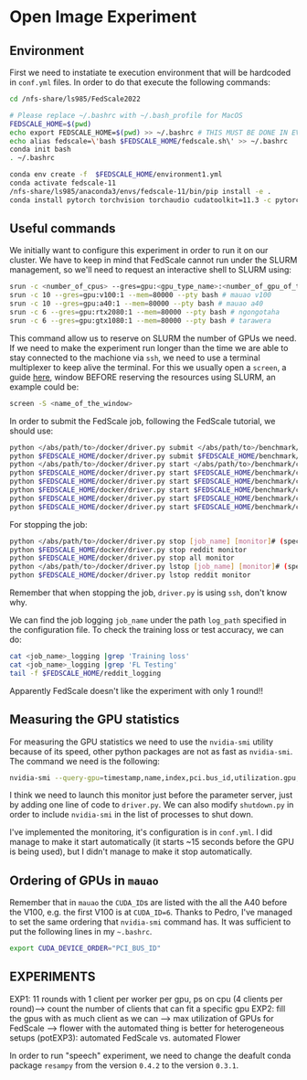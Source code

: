 
# Open Image Experiment

## Environment

First we need to instatiate te execution environment that will be hardcoded in `conf.yml` files.
In order to do that execute the following commands:

```bash
cd /nfs-share/ls985/FedScale2022

# Please replace ~/.bashrc with ~/.bash_profile for MacOS
FEDSCALE_HOME=$(pwd)
echo export FEDSCALE_HOME=$(pwd) >> ~/.bashrc # THIS MUST BE DONE IN EVERY MACHINE
echo alias fedscale=\'bash $FEDSCALE_HOME/fedscale.sh\' >> ~/.bashrc 
conda init bash
. ~/.bashrc

conda env create -f  $FEDSCALE_HOME/environment1.yml
conda activate fedscale-11
/nfs-share/ls985/anaconda3/envs/fedscale-11/bin/pip install -e .
conda install pytorch torchvision torchaudio cudatoolkit=11.3 -c pytorch
```

## Useful commands

We initially want to configure this experiment in order to run it on our cluster.
We have to keep in mind that FedScale cannot run under the SLURM management, so we'll need to request an interactive shell to SLURM using:

```bash
srun -c <number_of_cpus> --gres=gpu:<gpu_type_name>:<number_of_gpu_of_this_type> --partition=normal --pty bash
srun -c 10 --gres=gpu:v100:1 --mem=80000 --pty bash # mauao v100
srun -c 10 --gres=gpu:a40:1 --mem=80000 --pty bash # mauao a40
srun -c 6 --gres=gpu:rtx2080:1 --mem=80000 --pty bash # ngongotaha
srun -c 6 --gres=gpu:gtx1080:1 --mem=80000 --pty bash # tarawera
```

This command allow us to reserve on SLURM the number of GPUs we need.
If we need to make the experiment run longer than the time we are able to stay connected to the machione via `ssh`, we need to use a terminal multiplexer to keep alive the terminal.
For this we usually open a `screen`, a guide [here](https://linuxize.com/post/how-to-use-linux-screen/), window BEFORE reserving the resources using SLURM, an example could be:

```bash
screen -S <name_of_the_window>
```

In order to submit the FedScale job, following the FedScale tutorial, we should use:

```bash
python </abs/path/to>/docker/driver.py submit </abs/path/to>/benchmark/configs/reddit/conf.yml # non-local
python $FEDSCALE_HOME/docker/driver.py submit $FEDSCALE_HOME/benchmark/configs/reddit/conf.yml
python </abs/path/to>/docker/driver.py start </abs/path/to>/benchmark/configs/reddit/conf.yml # local
python $FEDSCALE_HOME/docker/driver.py start $FEDSCALE_HOME/benchmark/configs/reddit/conf.yml
python $FEDSCALE_HOME/docker/driver.py start $FEDSCALE_HOME/benchmark/configs/reddit/conf.yml 0
python $FEDSCALE_HOME/docker/driver.py start $FEDSCALE_HOME/benchmark/configs/reddit/conf.yml 1
python $FEDSCALE_HOME/docker/driver.py start $FEDSCALE_HOME/benchmark/configs/reddit/conf.yml 2
python $FEDSCALE_HOME/docker/driver.py start $FEDSCALE_HOME/benchmark/configs/reddit/conf.yml 3
```

For stopping the job:

```bash
python </abs/path/to>/docker/driver.py stop [job_name] [monitor]# (specified in the yml config)
python $FEDSCALE_HOME/docker/driver.py stop reddit monitor
python $FEDSCALE_HOME/docker/driver.py stop all monitor
python </abs/path/to>/docker/driver.py lstop [job_name] [monitor]# (specified in the yml config)
python $FEDSCALE_HOME/docker/driver.py lstop reddit monitor
```

Remember that when stopping the job, `driver.py` is using `ssh`, don't know why.

We can find the job logging `job_name` under the path `log_path` specified in the configuration file.
To check the training loss or test accuracy, we can do:

```bash
cat <job_name>_logging |grep 'Training loss'
cat <job_name>_logging |grep 'FL Testing'
tail -f $FEDSCALE_HOME/reddit_logging
```

Apparently FedScale doesn't like the experiment with only 1 round!!

## Measuring the GPU statistics

For measuring the GPU statistics we need to use the `nvidia-smi` utility because of its speed, other python packages are not as fast as `nvidia-smi`.
The command we need is the following:

```bash
nvidia-smi --query-gpu=timestamp,name,index,pci.bus_id,utilization.gpu,utilization.memory,memory.total,memory.free,memory.used --format=csv --filename=</output/file/path.csv> --loop-ms=<period-of-monitoring>
```

I think we need to launch this monitor just before the parameter server, just by adding one line of code to `driver.py`.
We can also modify `shutdown.py` in order to include `nvidia-smi` in the list of processes to shut down.

I've implemented the monitoring, it's configuration is in `conf.yml`.
I did manage to make it start automatically (it starts ~15 seconds before the GPU is being used), but I didn't manage to make it stop automatically.

## Ordering of GPUs in `mauao`

Remember that in `mauao` the `CUDA_ID`s are listed with the all the A40 before the V100, e.g. the first V100 is at `CUDA_ID=6`.
Thanks to Pedro, I've managed to set the same ordering that `nvidia-smi` command has. It was sufficient to put the following lines in my `~.bashrc`.

```bash
export CUDA_DEVICE_ORDER="PCI_BUS_ID"
```

## EXPERIMENTS

EXP1: 11 rounds with 1 client per worker per gpu, ps on cpu (4 clients per round)--> count the number of clients that can fit a specific gpu
EXP2: fill the gpus with as much client as we can --> max utilization of GPUs for FedScale --> flower with the automated thing is better for heterogeneous setups
(potEXP3): automated FedScale vs. automated Flower

In order to run "speech" experiment, we need to change the deafult conda package `resampy` from the version `0.4.2` to the version `0.3.1`.
